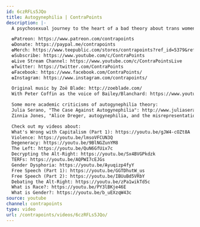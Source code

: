 ```yaml
---
id: 6czRFLs5JQo
title: Autogynephilia | ContraPoints
description: |-
  A psychosexual journey to the heart of a bad theory about trans women.

  ✿Patreon: https://www.patreon.com/contrapoints
  ✿Donate: https://paypal.me/contrapoints
  ✿Merch: https://www.teepublic.com/stores/contrapoints?ref_id=5379&ref_type=aff
  ✿Subscribe: https://www.youtube.com/c/ContraPoints
  ✿Live Stream Channel: https://www.youtube.com/c/ContraPointsLive
  ✿Twitter: https://twitter.com/ContraPoints
  ✿Facebook: https://www.facebook.com/ContraPoints/
  ✿Instagram: https://www.instagram.com/contrapoints/

  Original music by Zoë Blade: http://zoeblade.com/
  With Peter Coffin as the voice of Bailey/Blanchard: https://www.youtube.com/user/petercoffin

  Some more academic criticisms of autogynephilia theory:
  Julia Serano, "The Case Against Autogynephilia": http://www.juliaserano.com/av/Serano-CaseAgainstAutogynephilia.pdf
  Zinnia Jones, "Alice Dreger, autogynephilia, and the misrepresentation of trans sexualities": https://genderanalysis.net/2016/04/alice-dreger-autogynephilia-and-the-misrepresentation-of-trans-sexualities-book-review-galileos-middle-finger/

  Check out my videos about:
  What's Wrong with Capitalism (Part 1): https://youtu.be/gJW4-cOZt8A
  Violence: https://youtu.be/lmsoVFCUN3Q
  Degeneracy: https://youtu.be/9BlNGZunYM8
  The Left: https://youtu.be/QuN6GfUix7c
  Decrypting the Alt-Right: https://youtu.be/Sx4BVGPkdzk
  TERFs: https://youtu.be/AQPWI7cEJGs
  Gender Dysphoria: https://youtu.be/Ayuqizp4fyY
  Free Speech (Part 1): https://youtu.be/GGTDhutW_us
  Free Speech (Part 2): https://youtu.be/IBUuBd5VRbY
  Debating the Alt-Right: https://youtu.be/zPa1wikTd5c
  What is Race?: https://youtu.be/PY3lBKje46E
  What is Gender?: https://youtu.be/b_uEXzqW43c
source: youtube
channel: contrapoints
type: video
url: /contrapoints/videos/6czRFLs5JQo/
---
```

